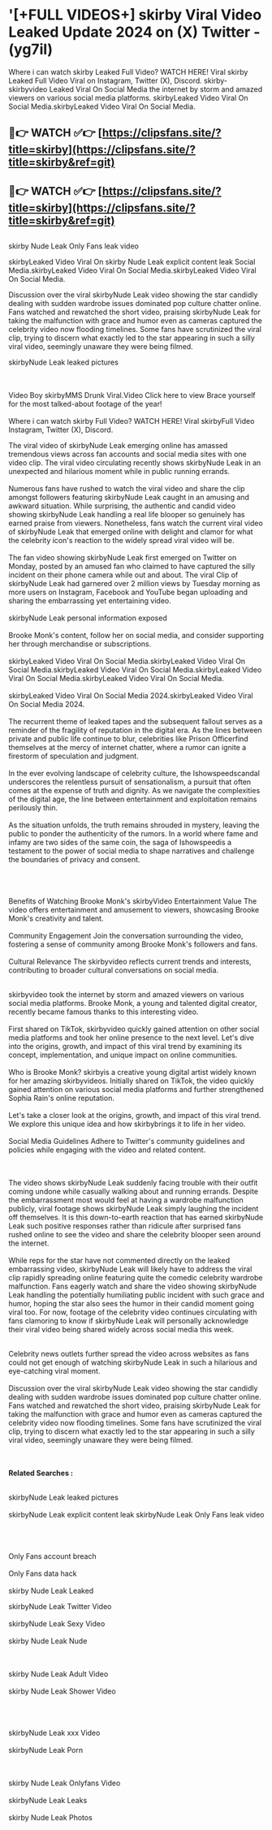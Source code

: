 #  '[+FULL VIDEOS+] skirby Viral Video Leaked Update 2024 on (X) Twitter - (yg7il)

Where i can watch skirby Leaked Full Video? WATCH HERE! Viral skirby Leaked Full Video Viral on Instagram, Twitter (X), Discord.
skirby- skirbyvideo Leaked Viral On Social Media the internet by storm and amazed viewers on various social media platforms.
skirbyLeaked Video Viral On Social Media.skirbyLeaked Video Viral On Social Media.




## 🔴👉 WATCH ✅👉 [https://clipsfans.site/?title=skirby](https://clipsfans.site/?title=skirby&ref=git)


## 🔴👉 WATCH ✅👉 [https://clipsfans.site/?title=skirby](https://clipsfans.site/?title=skirby&ref=git)
##


skirby Nude Leak Only Fans leak video 


skirbyLeaked Video Viral On  skirby Nude Leak explicit content leak Social Media.skirbyLeaked Video Viral On Social Media.skirbyLeaked Video Viral On Social Media.



Discussion over the viral skirbyNude Leak video showing the star candidly dealing with sudden wardrobe issues dominated pop culture chatter online. Fans watched and rewatched the short video, praising skirbyNude Leak for taking the malfunction with grace and humor even as cameras captured the celebrity video now flooding timelines. Some fans have scrutinized the viral clip, trying to discern what exactly led to the star appearing in such a silly viral video, seemingly unaware they were being filmed.


skirbyNude Leak leaked pictures


  <br>

  <br>
Video Boy skirbyMMS Drunk Viral.Video Click here to view Brace yourself for the most talked-about footage of the year!
<br><br>
Where i can watch skirby Full Video? WATCH HERE! Viral skirbyFull Video Instagram, Twitter (X), Discord.

The viral video of skirbyNude Leak emerging online has amassed tremendous views across fan accounts and social media sites with one video clip. The viral video circulating recently shows skirbyNude Leak in an unexpected and hilarious moment while in public running errands.
<br><br>
Numerous fans have rushed to watch the viral video and share the clip amongst followers featuring skirbyNude Leak caught in an amusing and awkward situation. While surprising, the authentic and candid video showing skirbyNude Leak handling a real life blooper so genuinely has earned praise from viewers. Nonetheless, fans watch the current viral video of skirbyNude Leak that emerged online with delight and clamor for what the celebrity icon's reaction to the widely spread viral video will be.
<br><br>
The fan video showing skirbyNude Leak first emerged on Twitter on Monday, posted by an amused fan who claimed to have captured the silly incident on their phone camera while out and about. The viral Clip of skirbyNude Leak had garnered over 2 million views by Tuesday morning as more users on Instagram, Facebook and YouTube began uploading and sharing the embarrassing yet entertaining video.
<br><br>
skirbyNude Leak personal information exposed
<br><br>
Brooke Monk's content, follow her on social media, and consider supporting her through merchandise or subscriptions.
<br><br>
skirbyLeaked Video Viral On Social Media.skirbyLeaked Video Viral On Social Media.skirbyLeaked Video Viral On Social Media.skirbyLeaked Video Viral On Social Media.skirbyLeaked Video Viral On Social Media.
<br><br>
skirbyLeaked Video Viral On Social Media 2024.skirbyLeaked Video Viral On Social Media 2024.
<br><br>
The recurrent theme of leaked tapes and the subsequent fallout serves as a reminder of the fragility of reputation in the digital era. As the lines between private and public life continue to blur, celebrities like Prison Officerfind themselves at the mercy of internet chatter, where a rumor can ignite a firestorm of speculation and judgment.
<br><br>
In the ever evolving landscape of celebrity culture, the Ishowspeedscandal underscores the relentless pursuit of sensationalism, a pursuit that often comes at the expense of truth and dignity. As we navigate the complexities of the digital age, the line between entertainment and exploitation remains perilously thin.
<br><br>
As the situation unfolds, the truth remains shrouded in mystery, leaving the public to ponder the authenticity of the rumors. In a world where fame and infamy are two sides of the same coin, the saga of Ishowspeedis a testament to the power of social media to shape narratives and challenge the boundaries of privacy and consent.
<br><br>

<br><br>
Benefits of Watching Brooke Monk's skirbyVideo Entertainment Value The video offers entertainment and amusement to viewers, showcasing Brooke Monk's creativity and talent.
<br><br>
Community Engagement Join the conversation surrounding the video, fostering a sense of community among Brooke Monk's followers and fans.
<br><br>
Cultural Relevance The skirbyvideo reflects current trends and interests, contributing to broader cultural conversations on social media.
<br><br>


skirbyvideo took the internet by storm and amazed viewers on various social media platforms. Brooke Monk, a young and talented digital creator, recently became famous thanks to this interesting video.
<br><br>
First shared on TikTok, skirbyvideo quickly gained attention on other social media platforms and took her online presence to the next level. Let's dive into the origins, growth, and impact of this viral trend by examining its concept, implementation, and unique impact on online communities.
<br><br>
Who is Brooke Monk? skirbyis a creative young digital artist widely known for her amazing skirbyvideos. Initially shared on TikTok, the video quickly gained attention on various social media platforms and further strengthened Sophia Rain's online reputation.
<br><br>
Let's take a closer look at the origins, growth, and impact of this viral trend. We explore this unique idea and how skirbybrings it to life in her video.
<br><br>
Social Media Guidelines Adhere to Twitter's community guidelines and policies while engaging with the video and related content.


<br><br>
The video shows skirbyNude Leak suddenly facing trouble with their outfit coming undone while casually walking about and running errands. Despite the embarrassment most would feel at having a wardrobe malfunction publicly, viral footage shows skirbyNude Leak simply laughing the incident off themselves. It is this down-to-earth reaction that has earned skirbyNude Leak such positive responses rather than ridicule after surprised fans rushed online to see the video and share the celebrity blooper seen around the internet.
<br><br>
While reps for the star have not commented directly on the leaked embarrassing video, skirbyNude Leak will likely have to address the viral clip rapidly spreading online featuring quite the comedic celebrity wardrobe malfunction. Fans eagerly watch and share the video showing skirbyNude Leak handling the potentially humiliating public incident with such grace and humor, hoping the star also sees the humor in their candid moment going viral too. For now, footage of the celebrity video continues circulating with fans clamoring to know if skirbyNude Leak will personally acknowledge their viral video being shared widely across social media this week.
<br><br>

Celebrity news outlets further spread the video across websites as fans could not get enough of watching skirbyNude Leak in such a hilarious and eye-catching viral moment.
<br><br>
Discussion over the viral skirbyNude Leak video showing the star candidly dealing with sudden wardrobe issues dominated pop culture chatter online. Fans watched and rewatched the short video, praising skirbyNude Leak for taking the malfunction with grace and humor even as cameras captured the celebrity video now flooding timelines. Some fans have scrutinized the viral clip, trying to discern what exactly led to the star appearing in such a silly viral video, seemingly unaware they were being filmed.


<br><br>
<strong>Related Searches :</strong>
<br><br>

skirbyNude Leak leaked pictures
<br><br>
skirbyNude Leak explicit content leak
skirbyNude Leak Only Fans leak video
<br><br>

<br><br>
Only Fans account breach
<br><br>
Only Fans data hack
<br><br>
skirby Nude Leak Leaked

skirbyNude Leak Twitter Video
<br><br>
skirbyNude Leak Sexy Video
<br><br>
skirby Nude Leak Nude

<br><br>
skirby Nude Leak Adult Video
<br><br>
skirby Nude Leak Shower Video
<br><br>

<br><br>
skirbyNude Leak xxx Video
<br><br>
skirbyNude Leak Porn

<br><br>
skirby Nude Leak Onlyfans Video
<br><br>
skirbyNude Leak Leaks
<br><br>
skirby Nude Leak Photos
